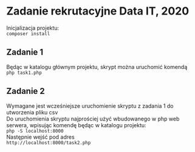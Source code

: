 # Zadanie rekrutacyjne Data IT, 2020
Inicjalizacja projektu:\
``` composer install ```

## Zadanie 1
Będąc w katalogu głównym projektu, skrypt można uruchomić komendą\
``` php task1.php ```

## Zadanie 2
Wymagane jest wcześniejsze uruchomienie skryptu z zadania 1 do utworzenia pliku csv\
Do uruchomienia skryptu najprościej użyć wbudowanego w php web serwera, wpisując komendę będąc w katalogu projektu:\
``` php -S localhost:8000 ```\
Następnie wejść pod adres\
``` http://localhost:8000/task2.php ```